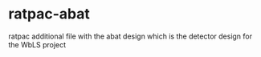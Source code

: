 # ratpac-abat
ratpac additional file with the abat design which is the detector design for the WbLS project
